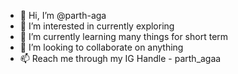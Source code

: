 - 👋 Hi, I’m @parth-aga
- 👀 I’m interested in currently exploring
- 🌱 I’m currently learning many things for short term
- 💞️ I’m looking to collaborate on anything
- 📫 Reach me through my IG Handle - parth_agaa

<!---
parth-aga/parth-aga is a ✨ special ✨ repository because its `README.md` (this file) appears on your GitHub profile.
You can click the Preview link to take a look at your changes.
--->
